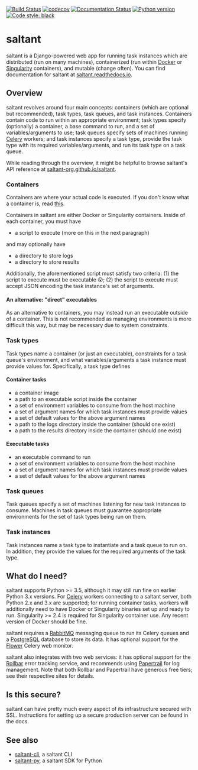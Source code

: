 [![Build Status](https://travis-ci.com/saltant-org/saltant.svg?branch=master)](https://travis-ci.com/saltant-org/saltant)
[![codecov](https://codecov.io/gh/saltant-org/saltant/branch/master/graph/badge.svg)](https://codecov.io/gh/saltant-org/saltant)
[![Documentation Status](https://readthedocs.org/projects/saltant/badge/?version=latest)](https://saltant.readthedocs.io/en/latest/?badge=latest)
[![Python version](https://img.shields.io/badge/python-3.5%20|%203.6%20|%203.7-blue.svg)](https://github.com/saltant-org/saltant)
[![Code style: black](https://img.shields.io/badge/code%20style-black-000000.svg)](https://github.com/ambv/black)

# saltant

saltant is a Django-powered web app for running task instances which are
distributed (run on many machines), containerized (run within
[Docker](https://www.docker.com/) or
[Singularity](https://www.sylabs.io/) containers), and mutable (change
often). You can find documentation for saltant at
[saltant.readthedocs.io](https://saltant.readthedocs.io/en/latest/).

## Overview

saltant revolves around four main concepts: containers (which are
optional but recommended), task types, task queues, and task instances.
Containers contain code to run within an appropriate environment; task
types specify (optionally) a container, a base command to run, and a set
of variables/arguments to use; task queues specify sets of machines
running [Celery](https://github.com/celery/celery) workers; and task
instances specify a task type, provide the task type with its required
variables/arguments, and run its task type on a task queue.

While reading through the overview, it might be helpful to browse
saltant's API reference at
[saltant-org.github.io/saltant](https://saltant-org.github.io/saltant/).

### Containers

Containers are where your actual code is executed. If you don't know
what a container is, read [this](https://www.docker.com/what-container).

Containers in saltant are either Docker or Singularity containers.
Inside of each container, you must have

+ a script to execute (more on this in the next paragraph)

and may optionally have

+ a directory to store logs
+ a directory to store results

Additionally, the aforementioned script must satisfy two criteria: (1)
the script to execute must be executable :open_mouth:; (2) the script to
execute must accept JSON encoding the task instance's set of arguments.

#### An alternative: "direct" executables

As an alternative to containers, you may instead run an executable
outside of a container. This is not recommended as managing environments
is more difficult this way, but may be necessary due to system
constraints.

### Task types

Task types name a container (or just an executable), constraints for a
task queue's environment, and what variables/arguments a task instance
must provide values for. Specifically, a task type defines

#### Container tasks

+ a container image
+ a path to an executable script inside the container
+ a set of environment variables to consume from the host machine
+ a set of argument names for which task instances must provide values
+ a set of default values for the above argument names
+ a path to the logs directory inside the container (should one exist)
+ a path to the results directory inside the container (should one exist)

#### Executable tasks

+ an executable command to run
+ a set of environment variables to consume from the host machine
+ a set of argument names for which task instances must provide values
+ a set of default values for the above argument names

### Task queues

Task queues specify a set of machines listening for new task instances
to consume. Machines in task queues must guarantee appropriate
environments for the set of task types being run on them.

### Task instances

Task instances name a task type to instantiate and a task queue to run
on. In addition, they provide the values for the required arguments of
the task type.

## What do I need?

saltant supports Python >= 3.5, although it may still run fine on
earlier Python 3.x versions. For
[Celery](https://github.com/celery/celery) workers connecting to a
saltant server, both Python 2.x and 3.x are supported; for running
container tasks, workers will additionally need to have Docker or
Singularity binaries set up and ready to run. Singularity >= 2.4 is
required for Singularity container use. Any recent version of Docker
should be fine.

saltant requires a [RabbitMQ](https://www.rabbitmq.com/) messaging queue
to run its Celery queues and a [PostgreSQL](https://www.postgresql.org/)
database to store its data. It has optional support for the
[Flower](https://github.com/mher/flower) Celery web monitor.

saltant also integrates with two web services: it has optional support
for the [Rollbar](https://rollbar.com/) error tracking service, and
recommends using [Papertrail](https://paptertrailapp.com/) for log
management. Note that both Rollbar and Papertrail have generous free
tiers; see their respective sites for details.

## Is this secure?

saltant can have pretty much every aspect of its infrastructure secured
with SSL. Instructions for setting up a secure production server can be
found in the docs.

## See also

+ [saltant-cli](https://github.com/saltant-org/saltant-cli/), a saltant CLI
+ [saltant-py](https://github.com/saltant-org/saltant-py/), a saltant SDK
  for Python
